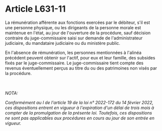 # Article L631-11

<p>La rémunération afférente aux fonctions exercées par le débiteur, s'il est une personne physique, ou les dirigeants de la personne morale est maintenue en l'état, au jour de l'ouverture de la procédure, sauf décision contraire du juge-commissaire saisi sur demande de l'administrateur judiciaire, du mandataire judiciaire ou du ministère public.</p><p>En l'absence de rémunération, les personnes mentionnées à l'alinéa précédent peuvent obtenir sur l'actif, pour eux et leur famille, des subsides fixés par le juge-commissaire. Le juge-commissaire tient compte des revenus éventuellement perçus au titre du ou des patrimoines non visés par la procédure.</p><br/><br/><i>NOTA:<p>Conformément au I de l'article 19 de la loi n° 2022-172 du 14 février 2022, ces dispositions entrent en vigueur à l'expiration d'un délai de trois mois à compter de la promulgation de la présente loi. Toutefois, ces dispositions ne sont pas applicables aux procédures en cours au jour de son entrée en vigueur.</p></i>